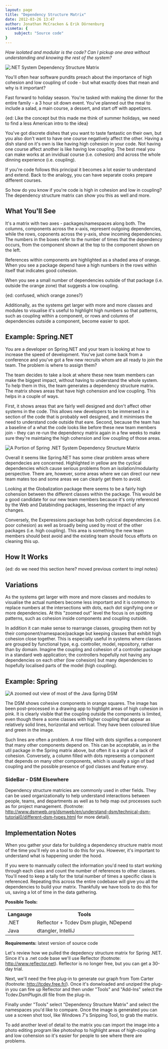 ```yaml
---
layout: page
title: "Dependency Structure Matrix"
date: 2012-03-26 13:47
author: Jonathan McCracken & Erik Dörnenburg
vismeta: {
	subject: "Source code"
}
---
```


_How isolated and modular is the code?_
_Can I pickup one area without understanding and knowing the rest of the system?_

![.NET System Dependency Structure Matrix](images/dotnet_system_dsm.png)

You'll often hear software pundits preach about the importance of high cohesion and low coupling of code - but what exactly does that mean and why is it important?

Fast forward to holiday season. You're tasked with making the dinner for the entire family - a 3 hour sit down event. You've planned out the meal to include a salad, a main course, a dessert, and start off with appetizers.
                               
{ed: Like the concept but this made me think of summer holidays, we need to find a less American intro to the idea}

You've got discrete dishes that you want to taste fantastic on their own, but you also don't want to have one course negatively affect the other. Having a dish stand on it's own is like having high cohesion in your code. Not having one course affect another is like having low coupling. The best meal you can make works at an invidiual course (i.e. cohesion) and across the whole dinning experience (i.e. coupling).

If you're code follows this principal it becomes a lot easier to understand and extend. Back to the analogy, you can have separate cooks prepare different courses.

So how do you know if you're code is high in cohesion and low in coupling? The dependency structure matrix can show you this as well and more.


## What You'll See

It's a matrix with two axes - packages/namespaces along both. The columns, components across the x-axis, represent outgoing dependencies, while the rows, coponents across the y-axis, show incoming dependencies. The numbers in the boxes refer to the number of times that the dependency occurs, from the component shown at the top to the component shown on the left.

References within components are highlighted as a shaded area of orange. When you see a package depend have a high numbers in the rows within itself that indicates good cohesion. 

When you see a small number of dependencies outside of that package (i.e. outside the orange zone) that suggests a low coupling.

{ed: confused, which orange zones?}

Additionally, as the systems get larger with more and more classes and modules to visualise it's useful to highlight high numbers so that patterns, such as coupling within a component, or rows and columns of dependencies outside a component, become easier to spot.


## Example: Spring.NET

You are a developer on Spring.NET and your team is looking at how to increase the speed of development. You've just come back from a conference and you've got a few new recruits whom are all ready to join the team. The problem is where to assign them?

The team decides to take a look at where these new team members can make the biggest impact, without having to understand the whole system. To help them in this, the team generates a dependency structure matrix. The matrix  shows areas that have high cohension and low coupling. This helps in a couple of ways. 

First, it shows areas that are fairly well designed and don't affect other systems in the code. This allows new developers to be immersed in a section of the code that is probably well designed, and it minimises the need to understand code outside that eare. Second, because the team has a baseline of a what the code looks like before these new team members join - they can re-run the dependency matrix again in a few weeks to make sure they're maintaing the high cohension and low coupling of those areas. 

![ A Portion of Spring .NET System Dependency Structure Matrix](images/spring_dotnet_dsm.png)

Overall it seems like Spring.NET has some clear problem areas where dependecies are concerned. Highlighted in yellow are the cyclical dependencies which cause serious problems from an isolation/modularity perspective. There are, however, some areas where we can direct our new team mates too and some areas we can clearly get them to avoid.

Looking at the Globalization package there seems to be a fairly high cohension between the different classes within the package. This would be a good candidate for our new team members because it's only referenced by the Web and Databinding packages, lessening the impact of any changes.

Conversely, the Experessions package has both cylcical dependencies (i.e. poor cohesion) as well as broadly being used by most of the other packages (i.e. high coupling). This area is something the new team members should best avoid and the existing team should focus efforts on cleaning this up.

## How It Works  

{ed: do we need this section here? moved previous content to impl notes}

                       
## Variations

As the systems get larger with more and more classes and modules to visualise the actual numbers become less important and it is common to replace numbers at the intersections with dots, each dot signifying one or more dependencies. At this "zoomed out" level the focus is on spotting patterns, such as cohesion inside components and coupling outside.   

In addition it can make sense to rearrange classes, grouping them not by their component/namespace/package but keeping classes that exhibit high cohesion close together. This is especially useful in systems where classes are grouped by functional type, e.g. controller, model, repository, rather than by domain. Imagine the coupling and cohesion of a controller package in a standard web application; the controllers hopefully not having any dependencies on each other (low cohesion) but many dependencies to hopefully localised parts of the model (high coupling). 
                      
## Example: Spring

![A zoomed out view of most of the Java Spring DSM](images/spring_zoomed_postprocessed.png)
  
The DSM shows cohesive components in orange squares. The image has been post-processed in a drawing app to highlight areas of high cohesion in pink. It is clearly visible that the coupling outside the components is  limited, even though there a some classes with higher coupling that appear as relatively solid lines, horizontal and vertical. They have been coloured blue and green in the image.

Such lines are often a problem. A row filled with dots signifies a component that many other components depend on. This can be acceptable, as in the util package in the Spring matrix above, but often it is a sign of a lack of cohesion. Conversely, a column filled with dots represents a component that depends on many other components, which is usually a sign of bad coupling and the possible presence of god classes and feature envy. 
                   
 
### SideBar - DSM Elsewhere 
Dependency structure matricies are commonly used in other fields. They can be used organizationally to help understand interactions between people, teams, and departments as well as to help map out processes such as for project management. (footnote: http://www.dsmweb.org/dsmweb/en/understand-dsm/technical-dsm-tutorial0/different-dsm-types.html for more detail).
       
## Implementation Notes
    
When you gather your data for building a dependency structure matrix most of the time you'll rely on a tool to do this for you. However, it's important to understand what is happening under the hood.

If you were to mannually collect the information you'd need to start working through each class and count the number of references to other classes. You'll need to keep a tally for the total number of times a specific class is referenced. Repeating this across the entire codebase will give you all the dependencies to build your matrix. Thankfully we have tools to do this for us, saving a lot of time in the data gathering.

**Possible Tools:**

<table>  
<tr>
	<th>Langauge</th><th>Tools</th>
</tr>
<tr>
	<td>.NET</td><td>Reflector + Tcdev Dsm plugin, NDepend</td>
</tr>
<tr>
	<td>Java</td><td>dtangler, IntelliJ</td>
</tr>
</table>

**Requirements:** latest version of source code

Let's review how we pulled the depedency structure matrix for Spring .NET. Since it's a .net code base we'll use Reflector (footnote: http://www.reflector.net). Reflector is no longer free, but you can get a 30-day trial.

Next, we'll need the free plug-in to generate our graph from Tom Carter (footnote: http://tcdev.free.fr/). Once it's donwloaded and unziped the plug-in you can fire up Reflector and then under "Tools" and "Add-Ins" select the Tcdev.DsmPlugin.dll file from the plug-in.

Finally under "Tools" select "Dependency Structure Matrix" and select the namespaces you'd like to compare. Once the image is generated you can use a screen shot tool, like Windows 7's Snipping Tool, to grab the matrix.         

To add another level of detail to the matrix you can import the image into a photo editing program like photoshop to highlight areas of high-coupling and low cohension so it's easier for people to see where there are problems.
